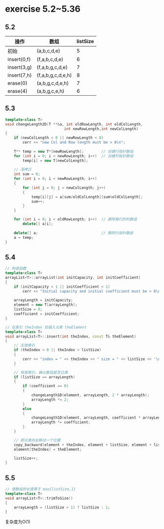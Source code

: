 # exercise 5.2~5.36

## 5.2

| 操作  | 数组      | listSize |
| ----  | --------- | ------- |
| 初始  | (a,b,c,d,e) | 5 |
| insert(0,f) | (f,a,b,c,d,e) | 6 |
| insert(3,g) | (f,a,b,g,c,d,e) | 7 |
| insert(7,h) | (f,a,b,g,c,d,e,h) | 8 |
| erase(0) | (a,b,g,c,d,e,h) | 7 |
| erase(4) | (a,b,g,c,e,h) | 6 |

## 5.3

```c++
template<class T>
void changeLength2D(T **&a, int oldRowLength, int oldColLength,
                           int newRowLength,int newColLength)
{
    if (newColLength < 0 || newRowLength < 0)
        cerr << "new Col and Row length must be > 0\n";
    
    T** temp = new T*[newRowLength];        // 创建行指针数组
    for (int i = 0; i < newRowLength; i++)  // 创建列指针数组
        temp[i] = new T[newColLength];
    
    // 深拷贝
    int sum = 0;
    for (int i = 0; i < newRowLength; i++)
    {
        for (int j = 0; j < newColLength; j++)
        {
            temp[i][j] = a[sum/oldColLength][sum%oldColLength];
            sum++;
        }
    }

    for (int i = 0; i < oldRowLength; i++)  // 删除每行的列数组
        delete[] a[i];
    
    delete[] a;                             // 删除行指针数组
    a = temp;
}
```

## 5.4

```c++
// 构造函数
template<class T>
arrayList<T>::arrayList(int initCapacity, int initCoefficient)
{
    if (initCapacity < 1 || initCoefficient < 1)
        cerr << "Initial capacity and initial coefficient must be > 0\n";
    
    arrayLength = initCapacity;
    element = new T[arrayLength];
    listSize = 0;
    coefficient = initCoefficient;
}

// 在索引 theIndex 处插入元素 theElement
template<class T>
void arrayList<T>::insert(int theIndex, const T& theElement)
{
    // 无效索引
    if (theIndex < 0 || theIndex > listSize)
    {
        cerr << "index = " << theIndex << " size = " << listSize << '\n';
    }

    // 有效索引，确认数组是否已满
    if (listSize == arrayLength)
    {
        if (coefficient == 0)
        {
            changeLength1D(element, arrayLength, 2 * arrayLength);
            arrayLength *= 2;
        }
        else 
        {
            changeLength1D(element, arrayLength, coefficient * arrayLength);
            arrayLength *= coefficient;
        }
    }

    // 把元素向右移动一个位置
    copy_backward(element + theIndex, element + listSize, element + listSize + 1);
    element[theIndex] = theElement;

    listSize++;
}
```

## 5.5

```c++
// 使数组的长度等于 max{listSize,1}
template<class T>
void arrayList<T>::trimToSize()
{
    arrayLength = (listSize > 1) ? listSize : 1;
}
```

复杂度为O(1)
